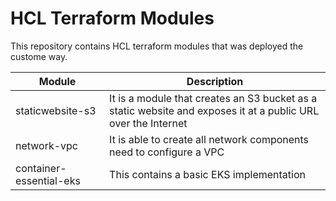 # HCL Terraform Modules
This repository contains HCL terraform modules that was deployed the custome way. 

| Module | Description |
| ------ | ----------- |
| staticwebsite-s3 | It is a module that creates an S3 bucket as a static website and exposes it at a public URL over the Internet |
| network-vpc | It is able to create all network components need to configure a VPC |
| container-essential-eks | This contains a basic EKS implementation |

